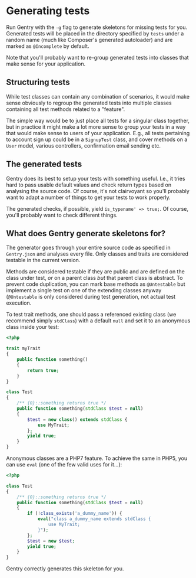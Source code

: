 # Generating tests
Run Gentry with the `-g` flag to generate skeletons for missing tests for you.
Generated tests will be placed in the directory specified by `tests` under a
random name (much like Composer's generated autoloader) and are marked as
`@Incomplete` by default.

Note that you'll probably want to re-group generated tests into classes that
make sense for your application.

## Structuring tests
While test classes can contain any combination of scenarios, it would make sense
obviously to regroup the generated tests into multiple classes containing all
test methods related to a "feature".

The simple way would be to just place all tests for a singular class together,
but in practice it might make a lot more sense to group your tests in a way that
would make sense to users of your application. E.g., all tests pertaining to
account sign up could be in a `SignupTest` class, and cover methods on a `User`
model, various controllers, confirmation email sending etc.

## The generated tests
Gentry does its best to setup your tests with something useful. I.e., it tries
hard to pass usable default values and check return types based on analysing the
source code. Of course, it's not clairvoyant so you'll probably want to adapt a
number of things to get your tests to work properly.

The generated checks, if possible, yield `is_typename' => true;`. Of course,
you'll probably want to check different things.

## What does Gentry generate skeletons for?
The generator goes through your entire source code as specified in `Gentry.json`
and analyses every file. Only classes and traits are considered testable in the
current version.

Methods are considered testable if they are public and are defined on the class
under test, _or_ on a parent class _but_ that parent class is abstract. To
prevent code duplication, you can mark base methods as `@Untestable` but
implement a single test on one of the extending classes anyway (`@Untestable` is
only considered during test generation, not actual test execution.

To test trait methods, one should pass a referenced existing class (we recommend
simply `stdClass`) with a default `null` and set it to an anonymous class inside
your test:

```php
<?php

trait myTrait
{
    public function something()
    {
        return true;
    }
}

class Test
{
    /** {0}::something returns true */
    public function something(stdClass $test = null)
    {
        $test = new class() extends stdClass {
            use MyTrait;
        };
        yield true;
    }
}
```

Anonymous classes are a PHP7 feature. To achieve the same in PHP5, you can use
`eval` (one of the few valid uses for it...):

```php
<?php

class Test
{
    /** {0}::something returns true */
    public function something(stdClass $test = null)
    {
        if (!class_exists('a_dummy_name')) {
            eval("class a_dummy_name extends stdClass {
                use MyTrait;
            }");
        };
        $test = new $test;
        yield true;
    }
}
```

Gentry correctly generates this skeleton for you.

